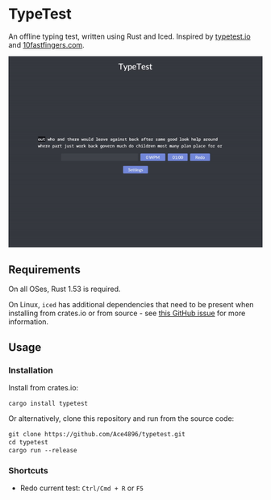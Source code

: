# TypeTest

An offline typing test, written using Rust and Iced. Inspired by [typetest.io](https://typetest.io/) and [10fastfingers.com](https://10fastfingers.com/).

![Demo](docs/demo.gif)

## Requirements

On all OSes, Rust 1.53 is required.

On Linux, `iced` has additional dependencies that need to be present when installing from crates.io or from source - see [this GitHub issue](https://github.com/hecrj/iced/issues/256) for more information.

## Usage

### Installation

Install from crates.io:

```
cargo install typetest
```

Or alternatively, clone this repository and run from the source code:

```
git clone https://github.com/Ace4896/typetest.git
cd typetest
cargo run --release
```

### Shortcuts

- Redo current test: `Ctrl/Cmd + R` or `F5`
